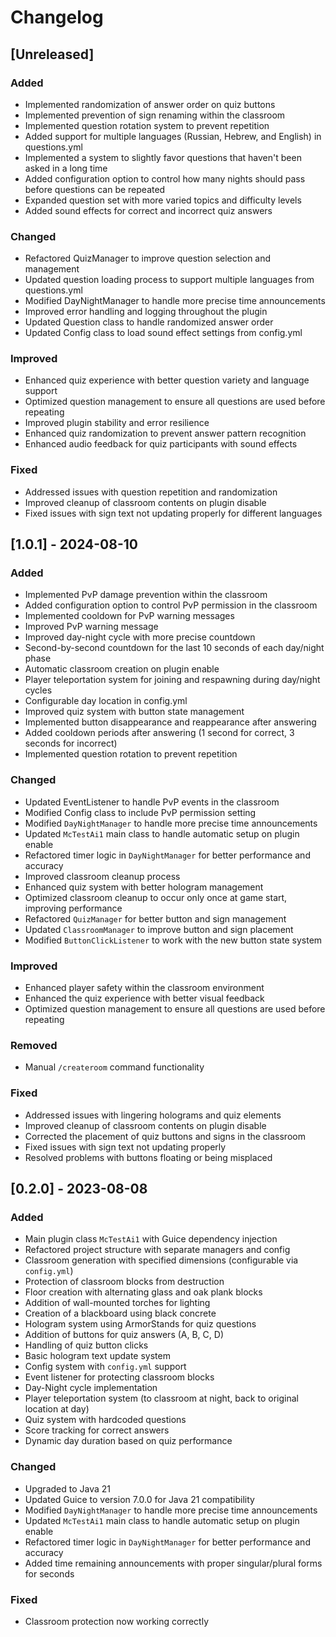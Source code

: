 # Changelog

## [Unreleased]

### Added
- Implemented randomization of answer order on quiz buttons
- Implemented prevention of sign renaming within the classroom
- Implemented question rotation system to prevent repetition
- Added support for multiple languages (Russian, Hebrew, and English) in questions.yml
- Implemented a system to slightly favor questions that haven't been asked in a long time
- Added configuration option to control how many nights should pass before questions can be repeated
- Expanded question set with more varied topics and difficulty levels
- Added sound effects for correct and incorrect quiz answers

### Changed
- Refactored QuizManager to improve question selection and management
- Updated question loading process to support multiple languages from questions.yml
- Modified DayNightManager to handle more precise time announcements
- Improved error handling and logging throughout the plugin
- Updated Question class to handle randomized answer order
- Updated Config class to load sound effect settings from config.yml

### Improved
- Enhanced quiz experience with better question variety and language support
- Optimized question management to ensure all questions are used before repeating
- Improved plugin stability and error resilience
- Enhanced quiz randomization to prevent answer pattern recognition
- Enhanced audio feedback for quiz participants with sound effects

### Fixed
- Addressed issues with question repetition and randomization
- Improved cleanup of classroom contents on plugin disable
- Fixed issues with sign text not updating properly for different languages

## [1.0.1] - 2024-08-10

### Added
- Implemented PvP damage prevention within the classroom
- Added configuration option to control PvP permission in the classroom
- Implemented cooldown for PvP warning messages
- Improved PvP warning message
- Improved day-night cycle with more precise countdown
- Second-by-second countdown for the last 10 seconds of each day/night phase
- Automatic classroom creation on plugin enable
- Player teleportation system for joining and respawning during day/night cycles
- Configurable day location in config.yml
- Improved quiz system with button state management
- Implemented button disappearance and reappearance after answering
- Added cooldown periods after answering (1 second for correct, 3 seconds for incorrect)
- Implemented question rotation to prevent repetition

### Changed
- Updated EventListener to handle PvP events in the classroom
- Modified Config class to include PvP permission setting
- Modified `DayNightManager` to handle more precise time announcements
- Updated `McTestAi1` main class to handle automatic setup on plugin enable
- Refactored timer logic in `DayNightManager` for better performance and accuracy
- Improved classroom cleanup process
- Enhanced quiz system with better hologram management
- Optimized classroom cleanup to occur only once at game start, improving performance
- Refactored `QuizManager` for better button and sign management
- Updated `ClassroomManager` to improve button and sign placement
- Modified `ButtonClickListener` to work with the new button state system

### Improved
- Enhanced player safety within the classroom environment
- Enhanced the quiz experience with better visual feedback
- Optimized question management to ensure all questions are used before repeating

### Removed
- Manual `/createroom` command functionality

### Fixed
- Addressed issues with lingering holograms and quiz elements
- Improved cleanup of classroom contents on plugin disable
- Corrected the placement of quiz buttons and signs in the classroom
- Fixed issues with sign text not updating properly
- Resolved problems with buttons floating or being misplaced

## [0.2.0] - 2023-08-08

### Added
- Main plugin class `McTestAi1` with Guice dependency injection
- Refactored project structure with separate managers and config
- Classroom generation with specified dimensions (configurable via `config.yml`)
- Protection of classroom blocks from destruction
- Floor creation with alternating glass and oak plank blocks
- Addition of wall-mounted torches for lighting
- Creation of a blackboard using black concrete
- Hologram system using ArmorStands for quiz questions
- Addition of buttons for quiz answers (A, B, C, D)
- Handling of quiz button clicks
- Basic hologram text update system
- Config system with `config.yml` support
- Event listener for protecting classroom blocks
- Day-Night cycle implementation
- Player teleportation system (to classroom at night, back to original location at day)
- Quiz system with hardcoded questions
- Score tracking for correct answers
- Dynamic day duration based on quiz performance

### Changed
- Upgraded to Java 21
- Updated Guice to version 7.0.0 for Java 21 compatibility
- Modified `DayNightManager` to handle more precise time announcements
- Updated `McTestAi1` main class to handle automatic setup on plugin enable
- Refactored timer logic in `DayNightManager` for better performance and accuracy
- Added time remaining announcements with proper singular/plural forms for seconds

### Fixed
- Classroom protection now working correctly